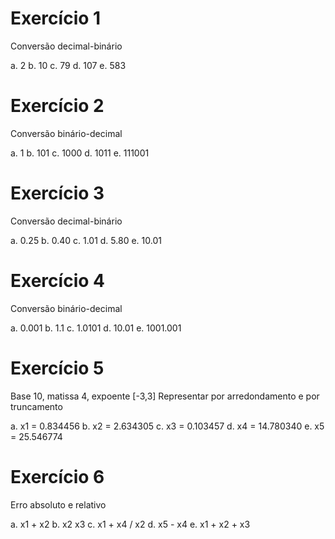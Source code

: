 Exercício 1
===========

Conversão decimal-binário

a. 2
b. 10
c. 79
d. 107
e. 583

Exercício 2
===========

Conversão binário-decimal

a. 1
b. 101
c. 1000
d. 1011
e. 111001

Exercício 3
===========

Conversão decimal-binário

a. 0.25
b. 0.40
c. 1.01
d. 5.80
e. 10.01

Exercício 4
===========

Conversão binário-decimal

a. 0.001
b. 1.1
c. 1.0101
d. 10.01
e. 1001.001

Exercício 5
===========

Base 10, matissa 4, expoente [-3,3]
Representar por arredondamento e por truncamento

a. x1 = 0.834456
b. x2 = 2.634305
c. x3 = 0.103457
d. x4 = 14.780340
e. x5 = 25.546774

Exercício 6
===========

Erro absoluto e relativo

a. x1 + x2
b. x2 x3
c. x1 + x4 / x2
d. x5 - x4
e. x1 + x2 + x3
